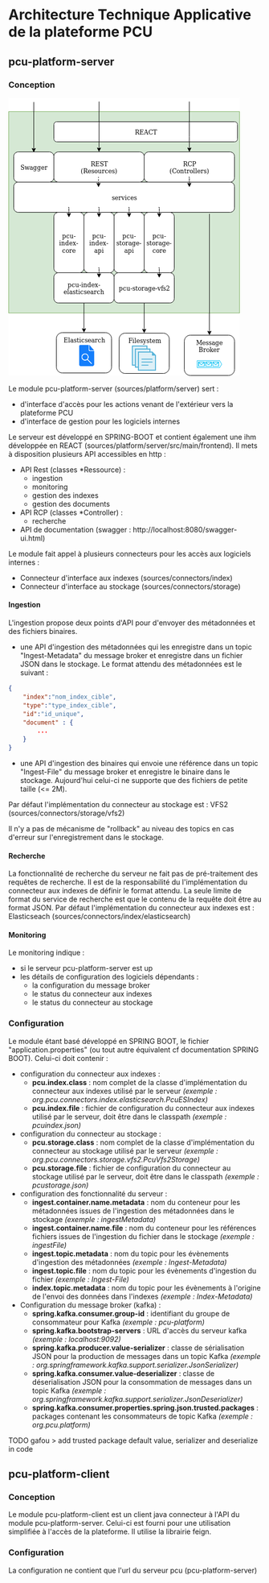 Architecture Technique Applicative de la plateforme PCU
=======================================================

pcu-platform-server
-------------------

### Conception

![pcu-platform-server](./include/pcu_platform_server.png)

Le module pcu-platform-server (sources/platform/server) sert :
* d'interface d'accès pour les actions venant de l'extérieur vers la plateforme PCU
* d'interface de gestion pour les logiciels internes

Le serveur est développé en SPRING-BOOT et contient également une ihm développée en REACT (sources/platform/server/src/main/frontend).
Il mets à disposition plusieurs API accessibles en http :
* API Rest (classes *Ressource) :
  * ingestion
  * monitoring
  * gestion des indexes
  * gestion des documents
* API RCP (classes *Controller) :
  * recherche
* API de documentation (swagger : http://localhost:8080/swagger-ui.html) 

Le module fait appel à plusieurs connecteurs pour les accès aux logiciels internes :
* Connecteur d'interface aux indexes (sources/connectors/index)
* Connecteur d'interface au stockage (sources/connectors/storage)

#### Ingestion

L'ingestion propose deux points d'API pour d'envoyer des métadonnées et des fichiers binaires. 

* une API d'ingestion des métadonnées qui les enregistre dans un topic "Ingest-Metadata" du message broker et enregistre dans un fichier JSON dans le stockage. Le format attendu des métadonnées  est le suivant :
```json
{
    "index":"nom_index_cible",
    "type":"type_index_cible",
    "id":"id_unique",
    "document" : {
        ...
    }
}
```
* une API d'ingestion des binaires qui envoie une référence dans un topic "Ingest-File" du message broker et enregistre le binaire dans le stockage. Aujourd'hui celui-ci ne supporte que des fichiers de petite taille (<= 2M).

Par défaut l'implémentation du connecteur au stockage est : VFS2 (sources/connectors/storage/vfs2)

Il n'y a pas de mécanisme de "rollback" au niveau des topics en cas d'erreur sur l'enregistrement dans le stockage.

#### Recherche

La fonctionnalité de recherche du serveur ne fait pas de pré-traitement des requêtes de recherche. Il est de la responsabilité du l'implémentation du connecteur aux indexes de définir le format attendu. La seule limite de format du service de recherche est que le contenu de la requête doit être au format JSON.
Par défaut l'implémentation du connecteur aux indexes est : Elasticseach (sources/connectors/index/elasticsearch)

#### Monitoring

Le monitoring indique :
* si le serveur pcu-platform-server est up
* les détails de configuration des logiciels dépendants :
  * la configuration du message broker
  * le status du connecteur aux indexes
  * le status du connecteur au stockage


### Configuration

Le module étant basé développé en SPRING BOOT, le fichier "application.properties" (ou tout autre équivalent cf documentation SPRING BOOT). Celui-ci doit contenir :
* configuration du connecteur aux indexes :
  * **pcu.index.class** : nom complet de la classe d'implémentation du connecteur aux indexes utilisé par le serveur  *(exemple : org.pcu.connectors.index.elasticsearch.PcuESIndex)*
  * **pcu.index.file** : fichier de configuration du connecteur aux indexes utilisé par le serveur, doit être dans le classpath *(exemple : pcuindex.json)*
* configuration du connecteur au stockage :
  * **pcu.storage.class** : nom complet de la classe d'implémentation du connecteur au stockage utilisé par le serveur  *(exemple : org.pcu.connectors.storage.vfs2.PcuVfs2Storage)*
  * **pcu.storage.file** : fichier de configuration du connecteur au stockage utilisé par le serveur, doit être dans le classpath *(exemple : pcustorage.json)*
* configuration des fonctionnalité du serveur :
  * **ingest.container.name.metadata** : nom du conteneur pour les métadonnées issues de l'ingestion des métadonnées dans le stockage *(exemple : ingestMetadata)*
  * **ingest.container.name.file** : nom du conteneur pour les références fichiers issues de l'ingestion du fichier dans le stockage *(exemple : ingestFile)*
  * **ingest.topic.metadata** : nom du topic pour les évènements d'ingestion des métadonnées *(exemple : Ingest-Metadata)*
  * **ingest.topic.file** : nom du topic pour les évènements d'ingestion du fichier *(exemple : Ingest-File)*
  * **index.topic.metadata** : nom du topic pour les évènements à l'origine de l'envoi des données dans l'indexes *(exemple : Index-Metadata)*
* Configuration du message broker (kafka) :
  * **spring.kafka.consumer.group-id** : identifiant du groupe de consommateur pour Kafka *(exemple : pcu-platform)*
  * **spring.kafka.bootstrap-servers** : URL d'accès du serveur kafka *(exemple : localhost:9092)*
  * **spring.kafka.producer.value-serializer** : classe de sérialisation JSON pour la production de messages dans un topic Kafka *(exemple : org.springframework.kafka.support.serializer.JsonSerializer)*
  * **spring.kafka.consumer.value-deserializer** : classe de déserialisation JSON pour la consommation de messages dans un topic Kafka *(exemple : org.springframework.kafka.support.serializer.JsonDeserializer)*
  * **spring.kafka.consumer.properties.spring.json.trusted.packages** : packages contenant les consommateurs de topic Kafka *(exemple : org.pcu.platform)*

TODO gafou > add trusted package default value, serializer and deserialize in code 


pcu-platform-client
-------------------

### Conception

Le module pcu-platform-client est un client java connecteur à l'API du module pcu-platform-server.
Celui-ci est fourni pour une utilisation simplifiée à l'accès de la plateforme. Il utilise la librairie feign.

### Configuration

La configuration ne contient que l'url du serveur pcu (pcu-platform-server)